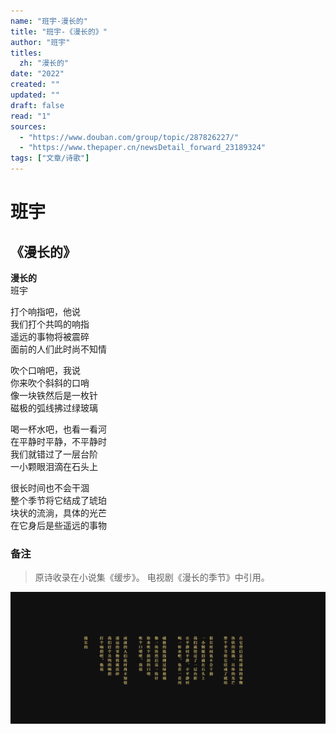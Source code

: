 ```yaml
---
name: "班宇-漫长的"
title: "班宇-《漫长的》"
author: "班宇"
titles: 
  zh: "漫长的"
date: "2022"
created: ""
updated: ""
draft: false
read: "1"
sources: 
  - "https://www.douban.com/group/topic/287826227/"
  - "https://www.thepaper.cn/newsDetail_forward_23189324"
tags: ["文章/诗歌"]
---
```



# 班宇

## 《漫长的》

**漫长的**  
班宇  

打个响指吧，他说  
我们打个共鸣的响指  
遥远的事物将被震碎  
面前的人们此时尚不知情  

吹个口哨吧，我说  
你来吹个斜斜的口哨  
像一块铁然后是一枚针  
磁极的弧线拂过绿玻璃  

喝一杯水吧，也看一看河  
在平静时平静，不平静时  
我们就错过了一层台阶  
一小颗眼泪滴在石头上  

很长时间也不会干涸  
整个季节将它结成了琥珀  
块状的流淌，具体的光芒  
在它身后是些遥远的事物  

### 备注

> 原诗收录在小说集《缓步》。
> 电视剧《漫长的季节》中引用。

![漫长的](../images/banyu-manchangde.png)
